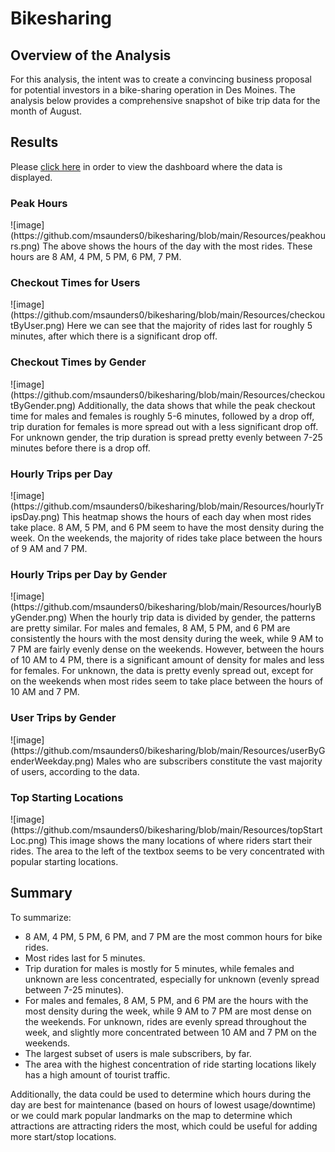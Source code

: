 # Bikesharing
## Overview of the Analysis
For this analysis, the intent was to create a convincing business proposal for potential investors in a bike-sharing operation in Des Moines. The analysis below provides a comprehensive snapshot of bike trip data for the month of August.

## Results
Please [click here](https://public.tableau.com/views/Bikesharing_Challenge_16493084129550/Findings?:language=en-US&publish=yes&:display_count=n&:origin=viz_share_link) in order to view the dashboard where the data is displayed.

<h3> Peak Hours </h3>
![image](https://github.com/msaunders0/bikesharing/blob/main/Resources/peakhours.png)
The above shows the hours of the day with the most rides. These hours are 8 AM, 4 PM, 5 PM, 6 PM, 7 PM. 

<h3> Checkout Times for Users </h3>
![image](https://github.com/msaunders0/bikesharing/blob/main/Resources/checkoutByUser.png)
Here we can see that the majority of rides last for roughly 5 minutes, after which there is a significant drop off.

<h3> Checkout Times by Gender </h3>
![image](https://github.com/msaunders0/bikesharing/blob/main/Resources/checkoutByGender.png)
Additionally, the data shows that while the peak checkout time for males and females is roughly 5-6 minutes, followed by a drop off, trip duration for females is more spread out with a less significant drop off. For unknown gender, the trip duration is spread pretty evenly between 7-25 minutes before there is a drop off. 

<h3> Hourly Trips per Day </h3>
![image](https://github.com/msaunders0/bikesharing/blob/main/Resources/hourlyTripsDay.png)
This heatmap shows the hours of each day when most rides take place. 8 AM, 5 PM, and 6 PM seem to have the most density during the week. On the weekends, the majority of rides take place between the hours of 9 AM and 7 PM.

<h3> Hourly Trips per Day by Gender </h3>
![image](https://github.com/msaunders0/bikesharing/blob/main/Resources/hourlyByGender.png)
When the hourly trip data is divided by gender, the patterns are pretty similar. For males and females, 8 AM, 5 PM, and 6 PM are consistently the hours with the most density during the week, while 9 AM to 7 PM are fairly evenly dense on the weekends. However, between the hours of 10 AM to 4 PM, there is a significant amount of density for males and less for females. For unknown, the data is pretty evenly spread out, except for on the weekends when most rides seem to take place between the hours of 10 AM and 7 PM.

<h3> User Trips by Gender </h3>
![image](https://github.com/msaunders0/bikesharing/blob/main/Resources/userByGenderWeekday.png)
Males who are subscribers constitute the vast majority of users, according to the data. 

<h3> Top Starting Locations </h3>
![image](https://github.com/msaunders0/bikesharing/blob/main/Resources/topStartLoc.png)
This image shows the many locations of where riders start their rides. The area to the left of the textbox seems to be very concentrated with popular starting locations.

## Summary
To summarize:
<ul>
  <li> 8 AM, 4 PM, 5 PM, 6 PM, and 7 PM are the most common hours for bike rides.</li>
  <li> Most rides last for 5 minutes. </li>
  <li> Trip duration for males is mostly for 5 minutes, while females and unknown are less concentrated, especially for unknown (evenly spread between 7-25 minutes).</li>
  <li> For males and females, 8 AM, 5 PM, and 6 PM are the hours with the most density during the week, while 9 AM to 7 PM are most dense on the weekends. For unknown, rides are evenly spread throughout the week, and slightly more concentrated between 10 AM and 7 PM on the weekends.</li>
  <li> The largest subset of users is male subscribers, by far.</li>
  <li> The area with the highest concentration of ride starting locations likely has a high amount of tourist traffic.</li>
</ul>

Additionally, the data could be used to determine which hours during the day are best for maintenance (based on hours of lowest usage/downtime) or we could mark popular landmarks on the map to determine which attractions are attracting riders the most, which could be useful for adding more start/stop locations.
  
    
    
    
